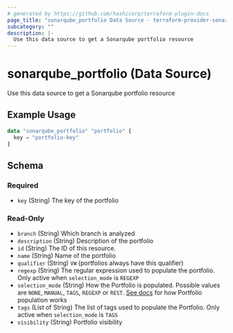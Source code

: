 ```yaml
---
# generated by https://github.com/hashicorp/terraform-plugin-docs
page_title: "sonarqube_portfolio Data Source - terraform-provider-sonarqube"
subcategory: ""
description: |-
  Use this data source to get a Sonarqube portfolio resource
---
```


# sonarqube_portfolio (Data Source)

Use this data source to get a Sonarqube portfolio resource

## Example Usage

```terraform
data "sonarqube_portfolio" "portfolio" {
  key = "portfolio-key"
}
```

<!-- schema generated by tfplugindocs -->
## Schema

### Required

- `key` (String) The key of the portfolio

### Read-Only

- `branch` (String) Which branch is analyzed
- `description` (String) Description of the portfolio
- `id` (String) The ID of this resource.
- `name` (String) Name of the portfolio
- `qualifier` (String) `VW` (portfolios always have this qualifier)
- `regexp` (String) The regular expression used to populate the portfolio. Only active when `selection_mode` is `REGEXP`
- `selection_mode` (String) How the Portfolio is populated. Possible values are `NONE`, `MANUAL`, `TAGS`, `REGEXP` or `REST`. [See docs](https://docs.sonarqube.org/9.8/project-administration/managing-portfolios/#populating-portfolios) for how Portfolio population works
- `tags` (List of String) The list of tags used to populate the Portfolio. Only active when `selection_mode` is `TAGS`
- `visibility` (String) Portfolio visibility
